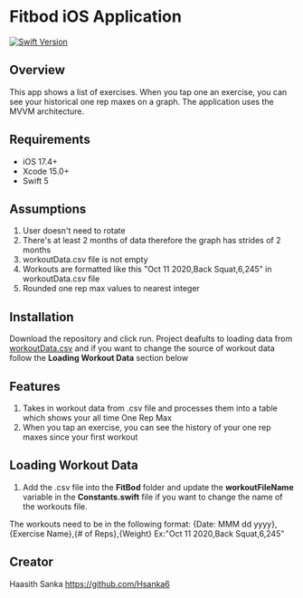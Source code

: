 # Fitbod iOS Application

[![Swift Version][swift-image]][swift-url]

## Overview

This app shows a list of exercises. When you tap one an exercise, you can see your historical one rep maxes on a graph. The application uses the MVVM architecture.

## Requirements

- iOS 17.4+
- Xcode 15.0+
- Swift 5

## Assumptions
1. User doesn't need to rotate
2. There's at least 2 months of data therefore the graph has strides of 2 months 
3. workoutData.csv file is not empty 
4. Workouts are formatted like this "Oct 11 2020,Back Squat,6,245" in workoutData.csv file
5. Rounded one rep max values to nearest integer

## Installation

Download the repository and click run. Project deafults to loading data from [workoutData.csv] and if you want to change the source of workout data follow the **Loading Workout Data** section below

## Features
1. Takes in workout data from .csv file and processes them into a table which shows your all time One Rep Max
2. When you tap an exercise, you can see the history of your one rep maxes since your first workout

## Loading Workout Data
1. Add the .csv file into the **FitBod** folder and update the **workoutFileName** variable in the **Constants.swift** file if you want to change the name of the workouts file.

The workouts need to be in the following format:
{Date: MMM dd yyyy},{Exercise Name},{# of Reps},{Weight} 
Ex:"Oct 11 2020,Back Squat,6,245"

## Creator

Haasith Sanka
https://github.com/Hsanka6

[swift-image]:https://img.shields.io/badge/swift-5.0-orange.svg
[swift-url]: https://swift.org/
[workoutData.csv]:https://drive.google.com/file/d/1HomqPGU5CW6Wqk5ykM0goZLAiAgtTtl2

